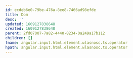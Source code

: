 ```yaml
---
id: ecdeb6e0-79be-476a-8ee8-7466ad98efde
title: Dom
desc: ''
updated: 1609127838648
created: 1609127838648
parent: 2fd07007-7a82-4440-8234-0a249a17b112
children: []
fname: angular.input.html.element.wlasnosc.ts.operator
hpath: angular.input.html.element.wlasnosc.ts.operator
---
```



